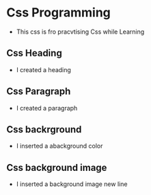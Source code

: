 # Css Programming
- This css is fro pracvtising Css while Learning 
## Css Heading
- I created a heading
## Css Paragraph
- I created a paragraph
## Css backrground
- I inserted a abackground color
## Css background image
- I inserted a background image  new line
